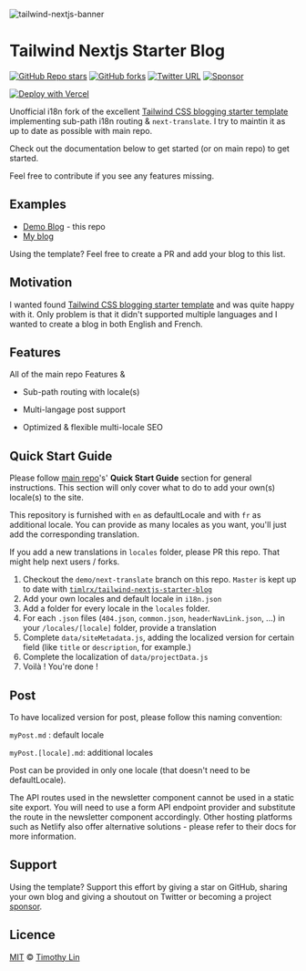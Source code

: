 ![tailwind-nextjs-banner](/public/static/images/tailwind-i18n.png)

# Tailwind Nextjs Starter Blog

[![GitHub Repo stars](https://img.shields.io/github/stars/timlrx/tailwind-nextjs-starter-blog?style=social)](https://GitHub.com/timlrx/tailwind-nextjs-starter-blog/stargazers/)
[![GitHub forks](https://img.shields.io/github/forks/timlrx/tailwind-nextjs-starter-blog?style=social)](https://GitHub.com/timlrx/tailwind-nextjs-starter-blog/network/)
[![Twitter URL](https://img.shields.io/twitter/url?style=social&url=https%3A%2F%2Ftwitter.com%2Ftimlrxx)](https://twitter.com/timlrxx)
[![Sponsor](https://img.shields.io/static/v1?label=Sponsor&message=%E2%9D%A4&logo=GitHub&link=https://github.com/sponsors/timlrx)](https://github.com/sponsors/timlrx)

[![Deploy with Vercel](https://vercel.com/button)](https://vercel.com/new/git/external?repository-url=https://github.com/GautierArcin/i18n-tailwind-nextjs-starter-blog/tree/demo/next-translate)

Unofficial i18n fork of the excellent [Tailwind CSS blogging starter template](https://github.com/timlrx/tailwind-nextjs-starter-blog) implementing sub-path i18n routing & `next-translate`.
I try to maintin it as up to date as possible with main repo.

Check out the documentation below to get started (or on main repo) to get started.

Feel free to contribute if you see any features missing.

## Examples

- [Demo Blog](https://tailwind-nextjs-starter-blog-seven.vercel.app) - this repo
- [My blog](www.gautierarcin.com)

Using the template? Feel free to create a PR and add your blog to this list.

## Motivation

I wanted found [Tailwind CSS blogging starter template](https://github.com/timlrx/tailwind-nextjs-starter-blog) and was quite happy with it. Only problem is that it didn't supported multiple languages and I wanted to create a blog in both English and French.

## Features

All of the main repo Features &

- Sub-path routing with locale(s)

- Multi-langage post support

- Optimized & flexible multi-locale SEO

## Quick Start Guide

Please follow [main repo](https://github.com/timlrx/tailwind-nextjs-starter-blog)'s' **Quick Start Guide** section for general instructions. This section will only cover what to do to add your own(s) locale(s) to the site.

This repository is furnished with `en` as defaultLocale and with `fr` as additional locale. You can provide as many locales as you want, you'll just add the corresponding translation.

If you add a new translations in `locales` folder, please PR this repo. That might help next users / forks.

1. Checkout the `demo/next-translate` branch on this repo. `Master` is kept up to date with [`timlrx/tailwind-nextjs-starter-blog`](https://github.com/timlrx/tailwind-nextjs-starter-blog)
2. Add your own locales and default locale in `i18n.json`
3. Add a folder for every locale in the `locales` folder.
4. For each `.json` files (`404.json`, `common.json`, `headerNavLink.json`, ...) in your `/locales/[locale]` folder, provide a translation
5. Complete `data/siteMetadata.js`, adding the localized version for certain field (like `title` or `description`, for example.)
6. Complete the localization of `data/projectData.js`
7. Voilà ! You're done !

## Post

To have localized version for post, please follow this naming convention:

`myPost.md` : default locale

`myPost.[locale].md`: additional locales

Post can be provided in only one locale (that doesn't need to be defaultLocale).

The API routes used in the newsletter component cannot be used in a static site export. You will need to use a form API endpoint provider and substitute the route in the newsletter component accordingly. Other hosting platforms such as Netlify also offer alternative solutions - please refer to their docs for more information.

## Support

Using the template? Support this effort by giving a star on GitHub, sharing your own blog and giving a shoutout on Twitter or becoming a project [sponsor](https://github.com/sponsors/timlrx).

## Licence

[MIT](https://github.com/timlrx/tailwind-nextjs-starter-blog/blob/master/LICENSE) © [Timothy Lin](https://www.timrlx.com)
